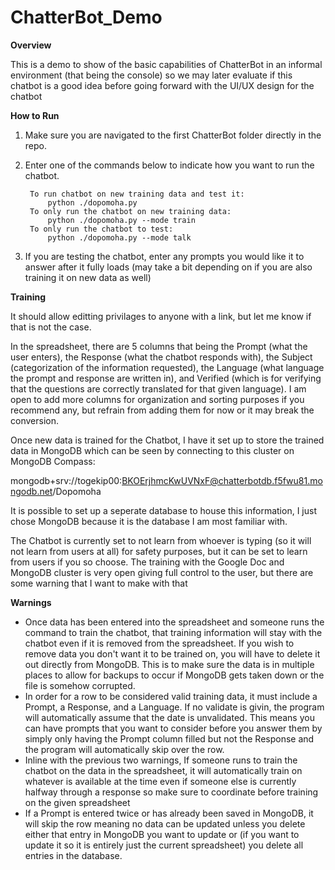 # ChatterBot_Demo
**Overview**

This is a demo to show of the basic capabilities of ChatterBot in an informal environment (that being the console) 
so we may later evaluate if this chatbot is a good idea before going forward with the UI/UX design for the chatbot


**How to Run**

1. Make sure you are navigated to the first ChatterBot folder directly in the repo.
2. Enter one of the commands below to indicate how you want to run the chatbot.

        To run chatbot on new training data and test it:
            python ./dopomoha.py
        To only run the chatbot on new training data:
            python ./dopomoha.py --mode train
        To only run the chatbot to test:
            python ./dopomoha.py --mode talk
3. If you are testing the chatbot, enter any prompts you would like it to answer after it fully loads (may take a bit depending on if you are also training it on new data as well)


**Training**

It should allow editting privilages to anyone with a link, but let me know if that is not the case.

In the spreadsheet, there are 5 columns that being the Prompt (what the user enters), the Response (what the chatbot responds with), the Subject (categorization of the information requested), the Language (what language the prompt and response are written in), and Verified (which is for verifying that the questions are correctly translated for that given language). I am open to add more columns for organization and sorting purposes if you recommend any, but refrain from adding them for now or it may break the conversion.

Once new data is trained for the Chatbot, I have it set up to store the trained data in MongoDB which can be seen by connecting to this cluster on MongoDB Compass:

mongodb+srv://togekip00:BKOErjhmcKwUVNxF@chatterbotdb.f5fwu81.mongodb.net/Dopomoha

It is possible to set up a seperate database to house this information, I just chose MongoDB because it is the database I am most familiar with.

The Chatbot is currently set to not learn from whoever is typing (so it will not learn from users at all) for safety purposes, but it can be set to learn from users if you so choose. The training with the Google Doc and MongoDB cluster is very open giving full control to the user, but there are some warning that I want to make with that

**Warnings**
- Once data has been entered into the spreadsheet and someone runs the command to train the chatbot, that training information will stay with the chatbot even if it is removed from the spreadsheet. If you wish to remove data you don't want it to be trained on, you will have to delete it out directly from MongoDB. This is to make sure the data is in multiple places to allow for backups to occur if MongoDB gets taken down or the file is somehow corrupted.
- In order for a row to be considered valid training data, it must include a Prompt, a Response, and a Language. If no validate is givin, the program will automatically assume that the date is unvalidated. This means you can have prompts that you want to consider before you answer them by simply only having the Prompt column filled but not the Response and the program will automatically skip over the row.
- Inline with the previous two warnings, If someone runs to train the chatbot on the data in the spreadsheet, it will automatically train on whatever is available at the time even if someone else is currently halfway through a response so make sure to coordinate before training on the given spreadsheet
- If a Prompt is entered twice or has already been saved in MongoDB, it will skip the row meaning no data can be updated unless you delete either that entry in MongoDB you want to update or (if you want to update it so it is entirely just the current spreadsheet) you delete all entries in the database.
